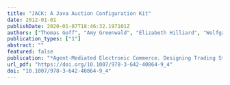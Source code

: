 ```yaml
---
title: "JACK: A Java Auction Configuration Kit"
date: 2012-01-01
publishDate: 2020-01-07T18:46:32.197101Z
authors: ["Thomas Goff", "Amy Greenwald", "Elizabeth Hilliard", "Wolfgang Ketter", "Andrew Loomis", "Eric Sodomka"]
publication_types: ["1"]
abstract: ""
featured: false
publication: "*Agent-Mediated Electronic Commerce. Designing Trading Strategies and Mechanisms for Electronic Markets - AMEC and TADA 2012, Valencia, Spain, June 4th, 2012, Revised Selected Papers*"
url_pdf: "https://doi.org/10.1007/978-3-642-40864-9_4"
doi: "10.1007/978-3-642-40864-9_4"
---
```


